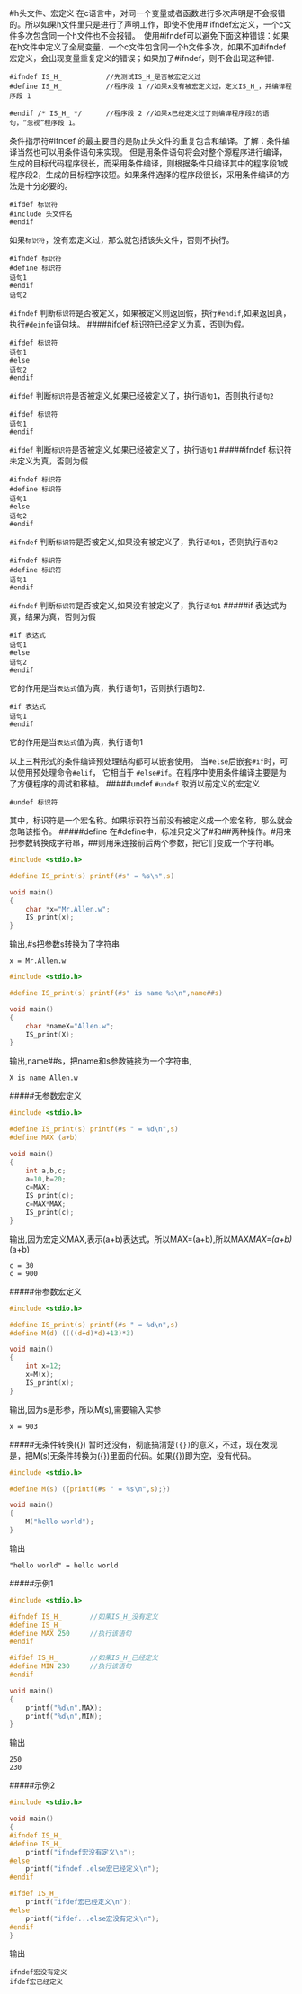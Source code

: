 #h头文件、宏定义
在c语言中，对同一个变量或者函数进行多次声明是不会报错的。所以如果h文件里只是进行了声明工作，即使不使用# ifndef宏定义，一个c文件多次包含同一个h文件也不会报错。　使用#ifndef可以避免下面这种错误：如果在h文件中定义了全局变量，一个c文件包含同一个h文件多次，如果不加#ifndef宏定义，会出现变量重复定义的错误；如果加了#ifndef，则不会出现这种错.
```text
#ifndef IS_H_			//先测试IS_H_是否被宏定义过
#define IS_H_ 			//程序段 1 //如果x没有被宏定义过，定义IS_H_，并编译程序段 1

#endif /* IS_H_ */		//程序段 2 //如果x已经定义过了则编译程序段2的语句，“忽视”程序段 1。
```
条件指示符#ifndef 的最主要目的是防止头文件的重复包含和编译。了解：条件编译当然也可以用条件语句来实现。 但是用条件语句将会对整个源程序进行编译，生成的目标代码程序很长，而采用条件编译，则根据条件只编译其中的程序段1或程序段2，生成的目标程序较短。如果条件选择的程序段很长，采用条件编译的方法是十分必要的。
```text
#ifdef 标识符
#include 头文件名
#endif
```
如果`标识符`，没有宏定义过，那么就包括该头文件，否则不执行。
```text
#ifndef 标识符
#define 标识符
语句1
#endif
语句2
```
`#ifndef` 判断`标识符`是否被定义，如果被定义则返回假，执行`#endif`,如果返回真，执行`#deinfe`语句块。
#####ifdef
标识符已经定义为真，否则为假。
```text
#ifdef 标识符
语句1
#else
语句2
#endif
```
`#ifdef` 判断`标识符`是否被定义,如果已经被定义了，执行`语句1`，否则执行`语句2`
```text
#ifdef 标识符
语句1
#endif
```
`#ifdef` 判断`标识符`是否被定义,如果已经被定义了，执行`语句1`
#####ifndef
标识符未定义为真，否则为假
```text
#ifndef 标识符
#define 标识符
语句1
#else
语句2
#endif
```
`#ifndef` 判断`标识符`是否被定义,如果没有被定义了，执行`语句1`，否则执行`语句2`
```text
#ifndef 标识符
#define 标识符
语句1
#endif
```
`#ifndef` 判断`标识符`是否被定义,如果没有被定义了，执行`语句1`
#####if
表达式为真，结果为真，否则为假
```text
#if 表达式
语句1
#else
语句2
#endif
```
它的作用是当`表达式`值为真，执行语句1，否则执行语句2.
```text
#if 表达式
语句1
#endif
```
它的作用是当`表达式`值为真，执行语句1

以上三种形式的条件编译预处理结构都可以嵌套使用。 当`#else`后嵌套`#if`时，可以使用预处理命令`#elif`， 它相当于 `#else#if`。在程序中使用条件编译主要是为了方便程序的调试和移植。
#####undef
`#undef` 取消以前定义的宏定义
```text
#undef 标识符
```
其中，标识符是一个宏名称。如果标识符当前没有被定义成一个宏名称，那么就会忽略该指令。
#####define
在#define中，标准只定义了#和##两种操作。#用来把参数转换成字符串，##则用来连接前后两个参数，把它们变成一个字符串。
```c
#include <stdio.h>

#define IS_print(s) printf(#s" = %s\n",s)

void main()
{
	char *x="Mr.Allen.w";
	IS_print(x);
}
```
输出,#s把参数s转换为了字符串
```text
x = Mr.Allen.w
```
```c
#include <stdio.h>

#define IS_print(s) printf(#s" is name %s\n",name##s)

void main()
{
	char *nameX="Allen.w";
	IS_print(X);
}
```
输出,name##s，把name和s参数链接为一个字符串,
```text
X is name Allen.w
```
#####无参数宏定义
```c
#include <stdio.h>

#define IS_print(s) printf(#s " = %d\n",s)
#define MAX (a+b)

void main()
{
	int a,b,c;
	a=10,b=20;
	c=MAX;
	IS_print(c);
	c=MAX*MAX;
	IS_print(c);
}
```
输出,因为宏定义MAX,表示(a+b)表达式，所以MAX=(a+b),所以MAX*MAX=(a+b)*(a+b)
```text
c = 30
c = 900
```
#####带参数宏定义
```c
#include <stdio.h>

#define IS_print(s) printf(#s " = %d\n",s)
#define M(d) ((((d+d)*d)+13)*3)

void main()
{
	int x=12;
	x=M(x);
	IS_print(x);
}
```
输出,因为s是形参，所以M(s),需要输入实参
```text
x = 903
```
#####无条件转换({})
暂时还没有，彻底搞清楚`({})`的意义，不过，现在发现是，把M(s)无条件转换为({})里面的代码。如果({})即为空，没有代码。
```c
#include <stdio.h>

#define M(s) ({printf(#s " = %s\n",s);})

void main()
{
	M("hello world");
}
```
输出
```text
"hello world" = hello world
```
#####示例1
```c
#include <stdio.h>

#ifndef IS_H_		//如果IS_H_没有定义
#define IS_H_
#define MAX 250		//执行该语句
#endif

#ifdef IS_H_ 		//如果IS_H_已经定义
#define MIN 230 	//执行该语句
#endif

void main()
{
	printf("%d\n",MAX);
	printf("%d\n",MIN);
}
```
输出
```text
250
230
```
#####示例2
```c
#include <stdio.h>

void main()
{
#ifndef IS_H_
#define IS_H_
	printf("ifndef宏没有定义\n");
#else
	printf("ifndef..else宏已经定义\n");
#endif

#ifdef IS_H_
	printf("ifdef宏已经定义\n");
#else
	printf("ifdef...else宏没有定义\n");
#endif
}
```
输出
```text
ifndef宏没有定义
ifdef宏已经定义
```